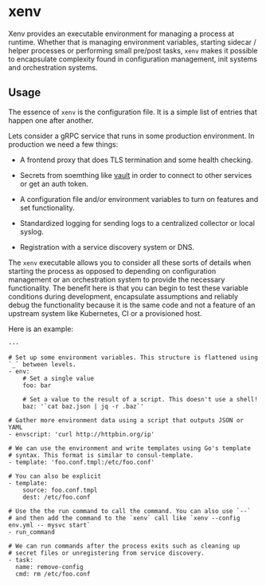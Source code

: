 # xenv

Xenv provides an executable environment for managing a process at
runtime. Whether that is managing environment variables, starting
sidecar / helper processes or performing small pre/post tasks, `xenv`
makes it possible to encapsulate complexity found in configuration
management, init systems and orchestration systems.

## Usage

The essence of `xenv` is the configuration file. It is a simple list
of entries that happen one after another.

Lets consider a gRPC service that runs in some production
environment. In production we need a few things:

 - A frontend proxy that does TLS termination and some health checking.

 - Secrets from soemthing like [vault](https://www.vaultproject.io/)
   in order to connect to other services or get an auth token.

 - A configuration file and/or environment variables to turn on
   features and set functionality.

 - Standardized logging for sending logs to a centralized collector or
   local syslog.

 - Registration with a service discovery system or DNS.

The `xenv` executable allows you to consider all these sorts of
details when starting the process as opposed to depending on
configuration management or an orchestration system to provide the
necessary functionality. The benefit here is that you can begin to
test these variable conditions during development, encapsulate
assumptions and reliably debug the functionality because it is the
same code and not a feature of an upstream system like Kubernetes, CI
or a provisioned host.

Here is an example:
```
---

# Set up some environment variables. This structure is flattened using `_` between levels.
- env:
	# Set a single value
    foo: bar

	# Set a value to the result of a script. This doesn't use a shell!
    baz: '`cat baz.json | jq -r .baz`'

# Gather more environment data using a script that outputs JSON or YAML
- envscript: 'curl http://httpbin.org/ip'

# We can use the environment and write templates using Go's template
# syntax. This format is similar to consul-template.
- template: 'foo.conf.tmpl:/etc/foo.conf'

# You can also be explicit
- template:
    source: foo.conf.tmpl
	dest: /etc/foo.conf

# Use the the run command to call the command. You can also use `--`
# and then add the command to the `xenv` call like `xenv --config env.yml -- mysvc start`
- run_command

# We can run commands after the process exits such as cleaning up
# secret files or unregistering from service discovery.
- task:
  name: remove-config
  cmd: rm /etc/foo.conf
```
